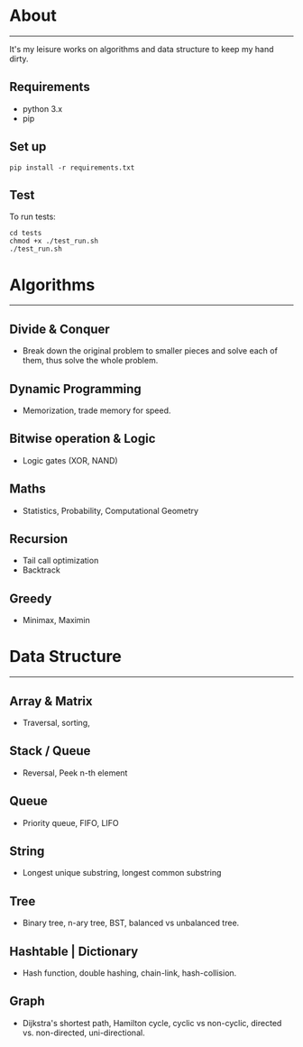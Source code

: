 # About
------
It's my leisure works on algorithms and data structure to keep my hand dirty.

## Requirements
- python 3.x
- pip

## Set up
```
pip install -r requirements.txt
```

## Test
To run tests: 
```
cd tests
chmod +x ./test_run.sh
./test_run.sh
```

# Algorithms
----------
## Divide & Conquer
- Break down the original problem to smaller pieces and solve each of them, thus solve the whole problem.

## Dynamic Programming
- Memorization, trade memory for speed.

## Bitwise operation & Logic
- Logic gates (XOR, NAND) 

## Maths
- Statistics, Probability, Computational Geometry

## Recursion
- Tail call optimization
- Backtrack 

## Greedy
- Minimax, Maximin


# Data Structure
----------
## Array & Matrix
- Traversal, sorting, 

## Stack / Queue
- Reversal, Peek n-th element

## Queue
- Priority queue, FIFO, LIFO

## String
- Longest unique substring, longest common substring

## Tree
- Binary tree, n-ary tree, BST, balanced vs unbalanced tree.

## Hashtable | Dictionary
- Hash function, double hashing, chain-link, hash-collision.

## Graph
- Dijkstra's shortest path, Hamilton cycle, cyclic vs non-cyclic, directed vs. non-directed, uni-directional.

